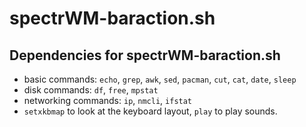 # spectrWM-baraction.sh


## Dependencies for spectrWM-baraction.sh
- basic commands: `echo`, `grep`, `awk`, `sed`, `pacman`, `cut`, `cat`, `date`, `sleep`
- disk commands: `df`, `free`, `mpstat`
- networking commands: `ip`, `nmcli`, `ifstat`
- `setxkbmap` to look at the keyboard layout, `play` to play sounds.
